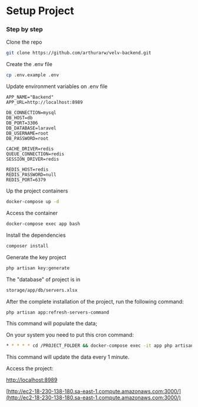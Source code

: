 # Setup Project

### Step by step

Clone the repo

```sh
git clone https://github.com/arthurarw/velv-backend.git
```

Create the .env file

```sh
cp .env.example .env
```

Update environment variables on .env file
```dosini
APP_NAME="Backend"
APP_URL=http://localhost:8989

DB_CONNECTION=mysql
DB_HOST=db
DB_PORT=3306
DB_DATABASE=laravel
DB_USERNAME=root
DB_PASSWORD=root

CACHE_DRIVER=redis
QUEUE_CONNECTION=redis
SESSION_DRIVER=redis

REDIS_HOST=redis
REDIS_PASSWORD=null
REDIS_PORT=6379
```

Up the project containers
```sh
docker-compose up -d
```

Access the container
```sh
docker-compose exec app bash
```

Install the dependencies

```sh
composer install
```

Generate the key project

```sh
php artisan key:generate
```

The "database" of project is in

```sh
storage/app/db/servers.xlsx
```

After the complete installation of the project, run the following command:

```sh
php artisan app:refresh-servers-command
```

This command will populate the data;

On your system you need to put this cron command:

```sh
* * * * * cd /PROJECT_FOLDER && docker-compose exec -it app php artisan app:refresh-servers-command
```

This command will update the data every 1 minute.

Access the project:

[http://localhost:8989](http://localhost:8989)

[http://ec2-18-230-138-180.sa-east-1.compute.amazonaws.com:3000/](http://ec2-18-230-138-180.sa-east-1.compute.amazonaws.com:3000/)
